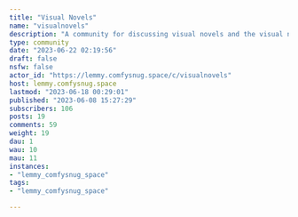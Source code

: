 ```yaml
---
title: "Visual Novels" 
name: "visualnovels"
description: "A community for discussing visual novels and the visual novel medium.Community Wiki (Currently empty): - https://wiki.comfysnug.space**Provisional Rules**- Make sure your topic is related to visual novels in some way.- Don’t post one-liner posts with no image, troll attempts, or karma-farming attempts.- If you post a screenshot from a VN, you are required to post a name of the visual novel in the title. (e.g. [VN title] Post title)- NSFW rule: Mark your post as NSFW if it contains explicit sex or gratuitous nudity. When in doubt, NSFW it for the browsing safety of your fellow users."
type: community
date: "2023-06-22 02:19:56"
draft: false
nsfw: false
actor_id: "https://lemmy.comfysnug.space/c/visualnovels"
host: lemmy.comfysnug.space
lastmod: "2023-06-18 00:29:01"
published: "2023-06-08 15:27:29"
subscribers: 106
posts: 19
comments: 59
weight: 19
dau: 1
wau: 10
mau: 11
instances:
- "lemmy_comfysnug_space"
tags: 
- "lemmy_comfysnug_space"

---
```

